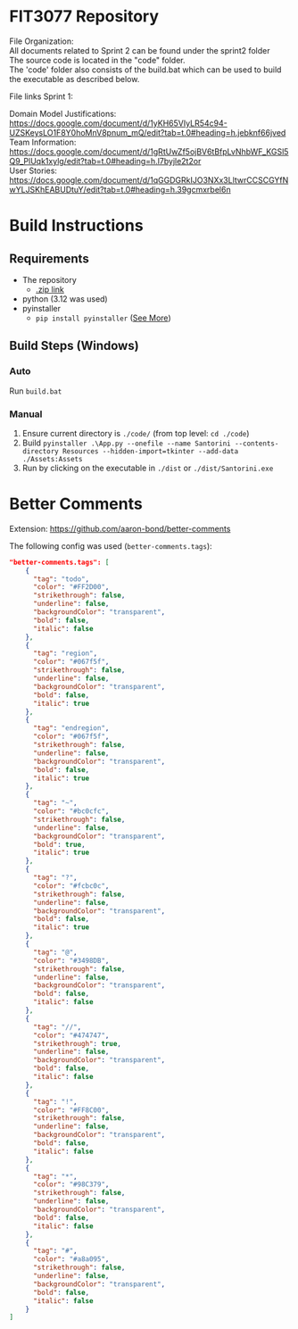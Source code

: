 # FIT3077 Repository

File Organization:  
  All documents related to Sprint 2 can be found under the sprint2 folder  
  The source code is located in the "code" folder.  
  The 'code' folder also consists of the build.bat which can be used to build the executable as described below.  

File links Sprint 1:

Domain Model Justifications: https://docs.google.com/document/d/1yKH65VIyLR54c94-UZSKeysLO1F8Y0hoMnV8pnum_mQ/edit?tab=t.0#heading=h.jebknf66jved    
Team Information: https://docs.google.com/document/d/1gRtUwZf5ojBV6tBfpLvNhbWF_KGSl5Q9_PlUqk1xylg/edit?tab=t.0#heading=h.l7byjle2t2or   
User Stories: https://docs.google.com/document/d/1qGGDGRkIJO3NXx3LltwrCCSCGYfNwYLJSKhEABUDtuY/edit?tab=t.0#heading=h.39gcmxrbel6n   

# Build Instructions
## Requirements
- The repository
	- [.zip link](https://git.infotech.monash.edu/FIT3077/fit3077-s1-2025/assignment-groups/CL_Tuesday04pm_Team012/project/-/archive/main/project-main.zip)
- python (3.12 was used)
- pyinstaller
	- `pip install pyinstaller` ([See More](https://pyinstaller.org/en/stable/index.html))
## Build Steps (Windows)
### Auto
Run `build.bat`
### Manual
1) Ensure current directory is `./code/` (from top level: `cd ./code`)
2) Build `pyinstaller .\App.py --onefile --name Santorini --contents-directory Resources --hidden-import=tkinter --add-data ./Assets:Assets`
3) Run by clicking on the executable in `./dist` or `./dist/Santorini.exe`

# Better Comments
Extension: https://github.com/aaron-bond/better-comments

The following config was used (`better-comments.tags`):
```json
"better-comments.tags": [
    {
      "tag": "todo",
      "color": "#FF2D00",
      "strikethrough": false,
      "underline": false,
      "backgroundColor": "transparent",
      "bold": false,
      "italic": false
    },
    {
      "tag": "region",
      "color": "#067f5f",
      "strikethrough": false,
      "underline": false,
      "backgroundColor": "transparent",
      "bold": false,
      "italic": true
    },
    {
      "tag": "endregion",
      "color": "#067f5f",
      "strikethrough": false,
      "underline": false,
      "backgroundColor": "transparent",
      "bold": false,
      "italic": true
    },
    {
      "tag": "~",
      "color": "#bc0cfc",
      "strikethrough": false,
      "underline": false,
      "backgroundColor": "transparent",
      "bold": true,
      "italic": true
    },
    {
      "tag": "?",
      "color": "#fcbc0c",
      "strikethrough": false,
      "underline": false,
      "backgroundColor": "transparent",
      "bold": false,
      "italic": true
    },
    {
      "tag": "@",
      "color": "#3498DB",
      "strikethrough": false,
      "underline": false,
      "backgroundColor": "transparent",
      "bold": false,
      "italic": false
    },
    {
      "tag": "//",
      "color": "#474747",
      "strikethrough": true,
      "underline": false,
      "backgroundColor": "transparent",
      "bold": false,
      "italic": false
    },
    {
      "tag": "!",
      "color": "#FF8C00",
      "strikethrough": false,
      "underline": false,
      "backgroundColor": "transparent",
      "bold": false,
      "italic": false
    },
    {
      "tag": "*",
      "color": "#98C379",
      "strikethrough": false,
      "underline": false,
      "backgroundColor": "transparent",
      "bold": false,
      "italic": false
    },
    {
      "tag": "#",
      "color": "#a8a095",
      "strikethrough": false,
      "underline": false,
      "backgroundColor": "transparent",
      "bold": false,
      "italic": false
    }
]
```